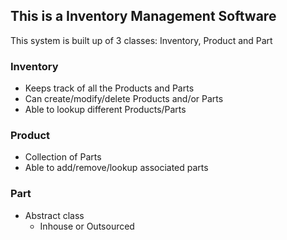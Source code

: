 ﻿## This is a Inventory Management Software

This system is built up of 3 classes: Inventory, Product and Part

### Inventory
- Keeps track of all the Products and Parts
- Can create/modify/delete Products and/or Parts
- Able to lookup different Products/Parts

### Product
- Collection of Parts
- Able to add/remove/lookup associated parts

### Part
- Abstract class
   - Inhouse or Outsourced